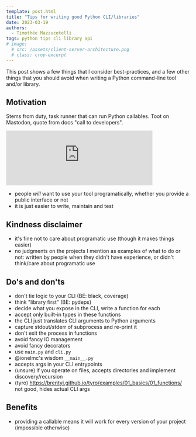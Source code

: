 ```yaml
---
template: post.html
title: "Tips for writing good Python CLI/libraries"
date: 2023-03-19
authors:
  - Timothée Mazzucotelli
tags: python tips cli library api
# image:
  # src: /assets/client-server-architecture.png
  # class: crop-excerpt
---
```


This post shows a few things that I consider best-practices,
and a few other things that you should avoid when writing
a Python command-line tool and/or library.

<!--more-->

## Motivation

Stems from duty, task runner that can run Python callables.
Toot on Mastodon, quote from docs "call to developers".

<iframe src="https://fosstodon.org/@pawamoy/109891647598910409/embed" class="mastodon-embed" style="max-width: 100%; border: 0" width="400" allowfullscreen="allowfullscreen"></iframe><script src="https://fosstodon.org/embed.js" async="async"></script>


- people *will* want to use your tool programatically,
    whether you provide a public interface or not
- it is just easier to write, maintain and test

## Kindness disclaimer

- it's fine not to care about programatic use (though it makes things easier)
- no judgments on the projects I mention as examples of what to do or not:
    written by people when they didn't have experience,
    or didn't think/care about programatic use

## Do's and don'ts

- don't tie logic to your CLI (BE: black, coverage)
- think "library first" (BE: pydeps)
- decide what you expose in the CLI, write a function for each
- accept only built-in types in these functions
- the CLI just translates CLI arguments to Python arguments
- capture stdout/stderr of subprocess and re-print it
- don't exit the process in functions
- avoid fancy IO management
- avoid fancy decorators
- use `main.py` and `cli.py`
- @ionelmc's wisdom `__main__.py`
- accepts args in your CLI entrypoints
- (unsure) if you operate on files, accepts directories and implement discovery/recursion
- (tyro) https://brentyi.github.io/tyro/examples/01_basics/01_functions/ not good,
  hides actual CLI args

## Benefits

- providing a callable means it will work for every version of your project
    (impossible otherwise)